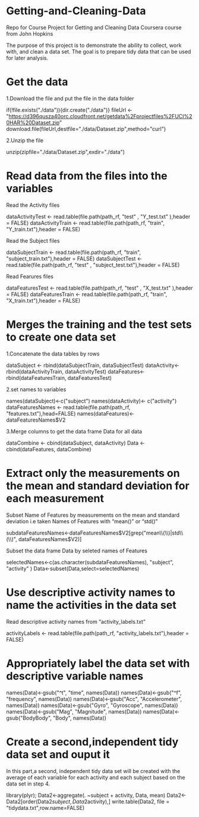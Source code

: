 # Getting-and-Cleaning-Data
Repo for Course Project for Getting and Cleaning Data Coursera course from John Hopkins

The purpose of this project is to demonstrate the ability to collect, work with, and clean a data set. The goal is to prepare tidy data that can be used for later analysis. 

# Get the data
1.Download the file and put the file in the data folder

if(!file.exists("./data")){dir.create("./data")}
fileUrl <- "https://d396qusza40orc.cloudfront.net/getdata%2Fprojectfiles%2FUCI%20HAR%20Dataset.zip"
download.file(fileUrl,destfile="./data/Dataset.zip",method="curl")

2.Unzip the file

unzip(zipfile="./data/Dataset.zip",exdir="./data")

# Read data from the files into the variables

Read the Activity files

dataActivityTest  <- read.table(file.path(path_rf, "test" , "Y_test.txt" ),header = FALSE)
dataActivityTrain <- read.table(file.path(path_rf, "train", "Y_train.txt"),header = FALSE)

Read the Subject files

dataSubjectTrain <- read.table(file.path(path_rf, "train", "subject_train.txt"),header = FALSE)
dataSubjectTest  <- read.table(file.path(path_rf, "test" , "subject_test.txt"),header = FALSE)

Read Fearures files

dataFeaturesTest  <- read.table(file.path(path_rf, "test" , "X_test.txt" ),header = FALSE)
dataFeaturesTrain <- read.table(file.path(path_rf, "train", "X_train.txt"),header = FALSE)

# Merges the training and the test sets to create one data set

1.Concatenate the data tables by rows

dataSubject <- rbind(dataSubjectTrain, dataSubjectTest)
dataActivity<- rbind(dataActivityTrain, dataActivityTest)
dataFeatures<- rbind(dataFeaturesTrain, dataFeaturesTest)

2.set names to variables

names(dataSubject)<-c("subject")
names(dataActivity)<- c("activity")
dataFeaturesNames <- read.table(file.path(path_rf, "features.txt"),head=FALSE)
names(dataFeatures)<- dataFeaturesNames$V2

3.Merge columns to get the data frame Data for all data

dataCombine <- cbind(dataSubject, dataActivity)
Data <- cbind(dataFeatures, dataCombine)

# Extract only the measurements on the mean and standard deviation for each measurement

Subset Name of Features by measurements on the mean and standard deviation
i.e taken Names of Features with “mean()” or “std()”

subdataFeaturesNames<-dataFeaturesNames$V2[grep("mean\\(\\)|std\\(\\)", dataFeaturesNames$V2)]

Subset the data frame Data by seleted names of Features

selectedNames<-c(as.character(subdataFeaturesNames), "subject", "activity" )
Data<-subset(Data,select=selectedNames)

# Use descriptive activity names to name the activities in the data set

Read descriptive activity names from “activity_labels.txt”

activityLabels <- read.table(file.path(path_rf, "activity_labels.txt"),header = FALSE)

# Appropriately label the data set with descriptive variable names

names(Data)<-gsub("^t", "time", names(Data))
names(Data)<-gsub("^f", "frequency", names(Data))
names(Data)<-gsub("Acc", "Accelerometer", names(Data))
names(Data)<-gsub("Gyro", "Gyroscope", names(Data))
names(Data)<-gsub("Mag", "Magnitude", names(Data))
names(Data)<-gsub("BodyBody", "Body", names(Data))

# Create a second,independent tidy data set and ouput it

In this part,a second, independent tidy data set will be created with the average of each variable for each activity and each subject based on the data set in step 4.

library(plyr);
Data2<-aggregate(. ~subject + activity, Data, mean)
Data2<-Data2[order(Data2$subject,Data2$activity),]
write.table(Data2, file = "tidydata.txt",row.name=FALSE)
